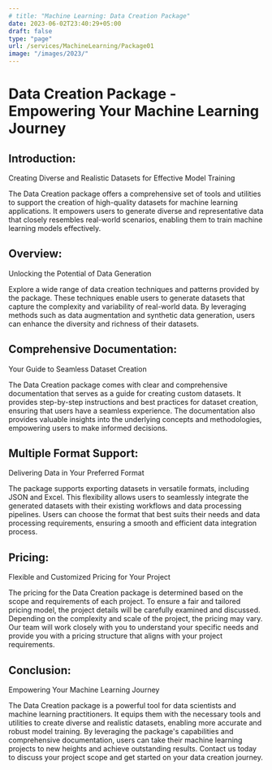 ```yaml
---
# title: "Machine Learning: Data Creation Package"
date: 2023-06-02T23:40:29+05:00
draft: false
type: "page"
url: /services/MachineLearning/Package01
image: "/images/2023/"
---
```


# Data Creation Package - Empowering Your Machine Learning Journey

## Introduction:
Creating Diverse and Realistic Datasets for Effective Model Training

The Data Creation package offers a comprehensive set of tools and utilities to support the creation of high-quality datasets for machine learning applications. It empowers users to generate diverse and representative data that closely resembles real-world scenarios, enabling them to train machine learning models effectively.

## Overview:
Unlocking the Potential of Data Generation

Explore a wide range of data creation techniques and patterns provided by the package. These techniques enable users to generate datasets that capture the complexity and variability of real-world data. By leveraging methods such as data augmentation and synthetic data generation, users can enhance the diversity and richness of their datasets.

## Comprehensive Documentation:
Your Guide to Seamless Dataset Creation

The Data Creation package comes with clear and comprehensive documentation that serves as a guide for creating custom datasets. It provides step-by-step instructions and best practices for dataset creation, ensuring that users have a seamless experience. The documentation also provides valuable insights into the underlying concepts and methodologies, empowering users to make informed decisions.

## Multiple Format Support:
Delivering Data in Your Preferred Format

The package supports exporting datasets in versatile formats, including JSON and Excel. This flexibility allows users to seamlessly integrate the generated datasets with their existing workflows and data processing pipelines. Users can choose the format that best suits their needs and data processing requirements, ensuring a smooth and efficient data integration process.

## Pricing:
Flexible and Customized Pricing for Your Project

The pricing for the Data Creation package is determined based on the scope and requirements of each project. To ensure a fair and tailored pricing model, the project details will be carefully examined and discussed. Depending on the complexity and scale of the project, the pricing may vary. Our team will work closely with you to understand your specific needs and provide you with a pricing structure that aligns with your project requirements.

## Conclusion:
Empowering Your Machine Learning Journey

The Data Creation package is a powerful tool for data scientists and machine learning practitioners. It equips them with the necessary tools and utilities to create diverse and realistic datasets, enabling more accurate and robust model training. By leveraging the package's capabilities and comprehensive documentation, users can take their machine learning projects to new heights and achieve outstanding results. Contact us today to discuss your project scope and get started on your data creation journey.






<!-- 
2. Train & Test Model Package:
   - The Train & Test Model package is designed to simplify the process of training and testing machine learning models.
   - Users can provide their own data to train the models, allowing them to work with their specific datasets.
   - The package provides clear documentation on how to train the models effectively, ensuring users can achieve accurate and reliable results.
   - Additionally, the package offers alternatives and variations in machine learning models, allowing users to explore different algorithms and techniques for their specific use cases.

3. Train & Test Model with GUI & API Package:
   - This comprehensive package combines the functionalities of the previous package with additional features for user convenience.
   - Users can train and test machine learning models using their own datasets, just like in the previous package.
   - In addition, the package includes a graphical user interface (GUI) for the models, providing a user-friendly interface to interact with the trained models.
   - The GUI enables users to easily input data, perform predictions, and visualize results, enhancing the usability and accessibility of the models.
   - Furthermore, the package offers APIs that allow seamless integration of the models into other applications or systems, providing flexibility for deployment scenarios.
   - The package includes documentation covering the model, GUI, and APIs, facilitating the usage and understanding of the various components.

Overall, these packages aim to streamline the process of working with machine learning tasks. They empower users to create and manipulate datasets effectively, train and test models with flexibility, and provide user-friendly interfaces and APIs for enhanced usability and integration. The clear documentation accompanying each package ensures that users can easily navigate and leverage the provided functionalities, ultimately enabling them to achieve accurate and reliable machine learning outcomes. -->